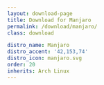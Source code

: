 ```yaml
---
layout: download-page
title: Download for Manjaro
permalink: /download/manjaro/
class: download

distro_name: Manjaro
distro_accent: '42,153,74'
distro_icon: manjaro.svg
order: 20
inherits: Arch Linux
---
```

